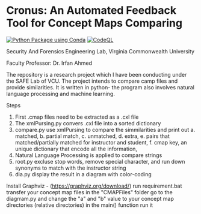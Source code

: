 # Cronus: An Automated Feedback Tool for Concept Maps Comparing
[![Python Package using Conda](https://github.com/Masrik-Dahir/Cronus/actions/workflows/python-package-conda.yml/badge.svg)](https://github.com/Masrik-Dahir/Cronus/actions/workflows/python-package-conda.yml) [![CodeQL](https://github.com/Masrik-Dahir/Cronus/actions/workflows/codeql-analysis.yml/badge.svg)](https://github.com/Masrik-Dahir/Cronus/actions/workflows/codeql-analysis.yml)

Security And Forensics Engineering Lab, Virginia Commonwealth University

Faculty Professor: Dr. Irfan Ahmed

The repository is a research project which I have been conducting under the SAFE Lab of VCU. The project intends to compare camp files and provide similarities. It is written in python- the program also involves natural language processing and machine learning.

Steps

1. First .cmap files need to be extracted as a .cxl file
2. The xmlPursing.py convers .cxl file into a sorted dictionary
3. compare.py use xmlPursing to compare the simmilarities and print out a. matched, b. partial match, c. unmatched, d. extra, e. pairs that matched/partially matched for instructor and student, f. cmap key, an unique dictionary that encode all the information,
4. Natural Language Processing is applied to compare strings
5. root.py excluse stop words, remove special character, and run down synonyms to match with the instructor string
6. dia.py display the result in a diagram with color-coding

Install Graphviz - (https://graphviz.org/download/)
run requirement.bat
transfer your concept map files in the "CMAPFiles" folder
go to the diagrram.py and change the "a" and "b" value to your concept map directories (relative directories) in the main() function
run it
